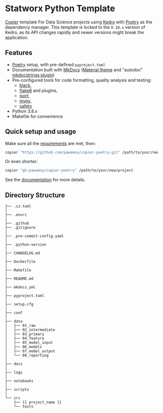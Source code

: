 # Statworx Python Template

[Copier](https://github.com/copier-org/copier) template
For Data Science projects using [Kedro](https://kedro.readthedocs.io/en/stable/) with [Poetry](https://github.com/python-poetry/poetry) as the dependency manager.
This template is locked to the `0.18.x` version of Kedro, as its API changes rapidly and newer versions might break the application.

## Features

- [Poetry](https://github.com/sdispater/poetry) setup, with pre-defined `pyproject.toml`
- Documentation built with [MkDocs](https://github.com/mkdocs/mkdocs)
  ([Material theme](https://github.com/squidfunk/mkdocs-material)
  and "autodoc" [mkdocstrings plugin](https://github.com/pawamoy/mkdocstrings))
- Pre-configured tools for code formatting, quality analysis and testing:
    - [black](https://github.com/psf/black),
    - [flake8](https://gitlab.com/pycqa/flake8) and plugins,
    - [isort](https://github.com/timothycrosley/isort),
    - [mypy](https://github.com/python/mypy),
    - [safety](https://github.com/pyupio/safety)
- Python 3.8.x
- Makefile for convenience

## Quick setup and usage

Make sure all the
[requirements](https://pawamoy.github.io/copier-poetry/requirements)
are met, then:

```bash
copier "https://github.com/pawamoy/copier-poetry.git" /path/to/your/new/project
```

Or even shorter:

```bash
copier "gh:pawamoy/copier-poetry" /path/to/your/new/project
```

See the [documentation](https://pawamoy.github.io/copier-poetry)
for more details.

## Directory Structure

```
├── .cz.toml
│
├── .envrc
│
├── .github
├── .gitignore
│
├── .pre-commit-config.yaml
│
├── .python-version
│
├── CHANGELOG.md
│
├── Dockerfile
│
├── Makefile
│
├── README.md
│
├── mkdocs.yml
│
├── pyproject.toml
│
├── setup.cfg
│
├── conf
│
├── data
│   ├── 01_raw
│   ├── 02_intermediate
│   ├── 03_primary
│   ├── 04_feature
│   ├── 05_model_input
│   ├── 06_models
│   ├── 07_model_output
│   └── 08_reporting
│
├── docs
│
├── logs
│
├── notebooks
│
├── scripts
│
└── src
    ├── {{ project_name }}
    └── tests
```
